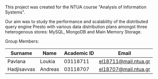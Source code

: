   This project was created for the NTUA course "Analysis of Information Systems".

  Our aim was to study the performance and scalability of the distributed query engine Presto with various data distribution plans amongst three heterogenous stores: MySQL, MongoDB and Main Memory Storage.

  Group Members:

  | Surname | Name	   | Academic ID          | Email |
  |----------|----------|--------------|------------------------|
  | Pavlana | Loukia   | 03118711   | el18711@mail.ntua.gr     |  
  | Hadjisavvas | Andreas   | 03118707    | el18707@mail.ntua.gr     |  

  
